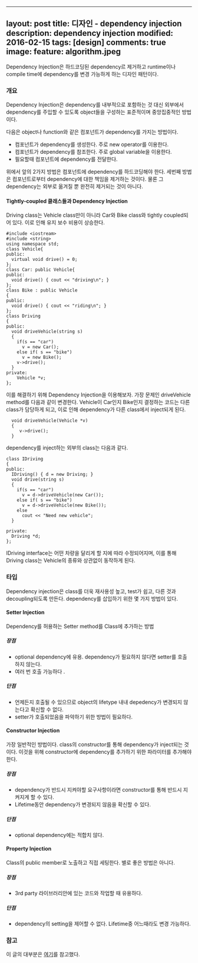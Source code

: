 
---
layout: post
title: 디자인 - dependency injection
description: dependency injection
modified: 2016-02-15
tags: [design]
comments: true
image:
  feature: algorithm.jpeg
---

Dependency Injection은 하드코딩된 dependency르 제거하고 runtime이나 compile time에 dependency를 변경 가능하게 하는 디자인 패턴이다. 

### 개요

Dependency Injection은 dependency를 내부적으로 포함하는 것 대신 외부에서 dependency를 주입할 수 있도록 object들을 구성하는 표준적이며 중앙집중적인 방법이다. 

다음은 object나 function와 같은 컴포넌트가 dependency를 가지는 방법이다. 

- 컴포넌트가 dependency를 생성한다. 주로 new operator를 이용한다. 
- 컴포넌트가 dependency를 참조한다. 주로 global variable을 이용한다. 
- 필요할때 컴포넌트에 dependency를 전달한다. 

위에서 앞의 2가지 방법은 컴포넌트에 dependency를 하드코딩해야 한다. 세번째 방법은 컴포넌트로부터 dependency에 대한 책임을 제거하는 것이다. 물론 그 dependency는 외부로 옮겨질 뿐 완전히 제거되는 것이 아니다. 


#### Tightly-coupled 클래스들과 Dependency Injection

Driving class는 Vehicle class만이 아니라 Car와 Bike class와 tightly coupled되어 있다. 이로 인해 유지 보수 비용이 상승한다. 

```
#include <iostream>
#include <string>
using namespace std;
class Vehicle{
public:
  virtual void drive() = 0;
};
class Car: public Vehicle{
public:
  void drive() { cout << "driving\n"; }
};
class Bike : public Vehicle
{
public:
  void drive() { cout << "riding\n"; }
};
class Driving
{
public:
  void driveVehicle(string s)
  {
    if(s == "car")
      v = new Car();
    else if( s == "bike")
      v = new Bike();
    v->drive();
  }
private:
    Vehicle *v;
};
```

이를 해결하기 위해 Dependency Injection을 이용해보자. 가장 문제인 driveVehicle method를 다음과 같이 변경한다. Vehicle이 Car인지 Bike인지 결정하는 코드는 다른 class가 담당하게 되고, 이로 인해 dependency가 다른 class에서 inject되게 된다. 

```
  void driveVehicle(Vehicle *v)
  {
     v->drive();
  }

```

dependency를 inject하는 외부의 class는 다음과 같다. 

```
class IDriving
{
public:
  IDriving() { d = new Driving; }
  void drive(string s)
  {
    if(s == "car")
      v = d->driveVehicle(new Car());
    else if( s == "bike")
      v = d->driveVehicle(new Bike());
    else 
      cout << "Need new vehicle";
  }

private:
  Driving *d;
};
```
IDriving interface는 어떤 차량을 달리게 할 지에 따라 수정되어지며, 이를 통해 Driving class는 Vehicle의 종류와 상관없이 동작하게 된다. 

### 타입 

Dependency injection은 class를 더욱 재사용성 높고, test가 쉽고, 다른 것과 decoupling되도록 만든다. dependency를 삽입하기 위한 몇 가지 방법이 있다. 

#### Setter Injection

Dependency를 허용하는 Setter method를 Class에 추가하는 방법

##### 장점

- optional dependency에 유용. dependency가 필요하지 않다면 setter를 호출하지 않는다. 
- 여러 번 호출 가능하다 .

##### 단점

- 언제든지 호출될 수 있으므로 object의 lifetype 내내 depedency가 변경되지 않는다고 확신할 수 없다.  
- setter가 호출되었음을 파악하기 위한 방법이 필요하다. 

#### Constructor Injection 

가장 일반적인 방법이다. class의 constructor를 통해 dependency가 inject되는 것이다. 이것을 위해 constructor에 dependency를 추가하기 위한 파라미터를 추가해야 한다. 

##### 장점

- dependency가 반드시 지켜야할 요구사항이라면 constructor를 통해 반드시 지켜지게 할 수 있다. 
- Lifetime동안 dependency가 변경되지 않음을 확신할 수 있다. 

##### 단점

- optional dependency에는 적합치 않다. 

#### Property Injection

Class의 public member로 노출하고 직접 세팅한다. 별로 좋은 방법은 아니다. 

##### 장점

- 3rd party 라이브러리안에 있는 코드와 작업할 때 유용하다. 

##### 단점

- dependency의 setting을 제어할 수 없다. Lifetime중 어느때라도 변경 가능하다. 

### 참고 

이 글의 대부분은 [여기](http://www.bogotobogo.com/DesignPatterns/Dependency_Injection_Design_Pattern_Inversion_Of_Control_IoC.php)를 참고했다. 


